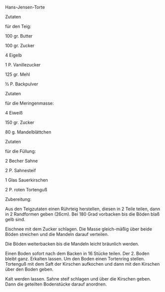 Hans-Jensen-Torte

Zutaten

für den Teig:

100 gr. Butter

100 gr. Zucker

4 Eigelb

1 P. Vanillezucker

125 gr. Mehl

½ P. Backpulver

Zutaten

für die Meringenmasse:

4 Eiweiß

150 gr. Zucker

80 g. Mandelblättchen

Zutaten

für die Füllung:

2 Becher Sahne

2 P. Sahnesteif

1 Glas Sauerkirschen

2 P. roten Tortenguß

Zubereitung:

Aus den Teigzutaten einen Rührteig herstellen, diesen in 2 Teile teilen, dann in 2 Randformen geben (26cm). Bei 180 Grad vorbacken bis die Böden blaß gelb sind.

Eischnee mit dem Zucker schlagen. Die Masse gleich-mäßig über beide Böden streichen und die Mandeln darauf verteilen.

Die Böden weiterbacken bis die Mandeln leicht bräunlich werden.

Einen Boden sofort nach dem Backen in 16 Stücke teilen. Der 2. Boden bleibt ganz. Erkalten lassen. Um den Boden einen Tortenring stellen. Tortenguß mit dem Saft der Kirschen aufkochen und dann mit den Kirschen über den Boden geben.

Kalt werden lassen. Sahne steif schlagen und über die Kirschen geben. Dann die geteilten Bodenstücke darauf anordnen.
